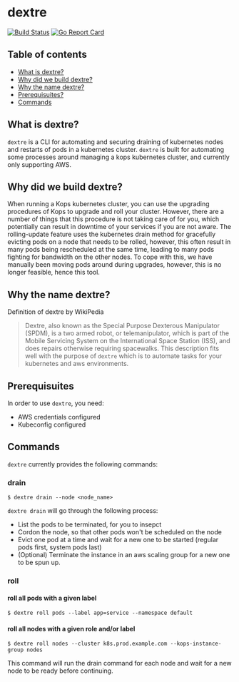 # dextre

[![Build Status](https://travis-ci.com/lunarway/dextre.svg?branch=master)](https://travis-ci.com/lunarway/dextre)
[![Go Report Card](https://goreportcard.com/badge/github.com/lunarway/dextre)](https://goreportcard.com/report/github.com/lunarway/dextre)

## Table of contents
- [What is dextre?](#what-is-dextre)
- [Why did we build dextre?](#why-did-we-build-dextre)
- [Why the name dextre?](#why-dextre)
- [Prerequisuites?](#prerequisuites)
- [Commands](#commands)

## What is dextre?
`dextre` is a CLI for automating and securing draining of kubernetes nodes and restarts of pods in a kubernetes cluster. `dextre` is built for automating some processes around managing a kops kubernetes cluster, and currently only supporting AWS.

## Why did we build dextre?
When running a Kops kubernetes cluster, you can use the upgrading procedures of Kops to upgrade and roll your cluster. However, there are a number of things that this procedure is not taking care of for you, which potentially can result in downtime of your services if you are not aware. The rolling-update feature uses the kubernetes drain method for gracefully evicting pods on a node that needs to be rolled, however, this often result in many pods being rescheduled at the same time, leading to many pods fighting for bandwidth on the other nodes. To cope with this, we have manually been moving pods around during upgrades, however, this is no longer feasible, hence this tool. 

## Why the name dextre?
Definition of dextre by WikiPedia
>Dextre, also known as the Special Purpose Dexterous Manipulator (SPDM), is a two armed robot, or telemanipulator, which is part of the Mobile Servicing System on the International Space Station (ISS), and does repairs otherwise requiring spacewalks.
This description fits well with the purpose of `dextre` which is to automate tasks for your kubernetes and aws environments.

## Prerequisuites
In order to use `dextre`, you need:
* AWS credentials configured
* Kubeconfig configured

## Commands
`dextre` currently provides the following commands:

### drain

```
$ dextre drain --node <node_name>
```
`dextre drain` will go through the following process:
* List the pods to be terminated, for you to insepct
* Cordon the node, so that other pods won't be scheduled on the node
* Evict one pod at a time and wait for a new one to be started (regular pods first, system pods last)
* (Optional) Terminate the instance in an aws scaling group for a new one to be spun up.

### roll 

#### roll all pods with a given label
```
$ dextre roll pods --label app=service --namespace default
```

#### roll all nodes with a given role and/or label
```
$ dextre roll nodes --cluster k8s.prod.example.com --kops-instance-group nodes
```
This command will run the drain command for each node and wait for a new node to be ready before continuing. 
